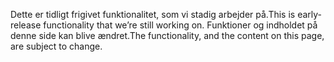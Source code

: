 <span data-ttu-id="17594-101">Dette er tidligt frigivet funktionalitet, som vi stadig arbejder på.</span><span class="sxs-lookup"><span data-stu-id="17594-101">This is early-release functionality that we’re still working on.</span></span> <span data-ttu-id="17594-102">Funktioner og indholdet på denne side kan blive ændret.</span><span class="sxs-lookup"><span data-stu-id="17594-102">The functionality, and the content on this page, are subject to change.</span></span>
